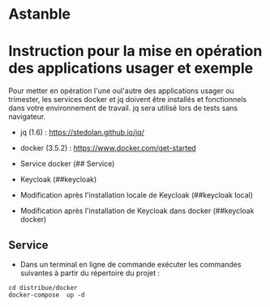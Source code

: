 # Astanble

# Instruction pour la mise en opération des applications usager et exemple

Pour metter en opération l'une oul'autre des applications
usager ou trimester, les services docker et jq doivent être installés et fonctionnels dans votre environnement de travail. 
jq sera utilisé lors de tests sans navigateur.

* jq (1.6) :        https://stedolan.github.io/jq/
* docker (3.5.2) :  https://www.docker.com/get-started

* Service docker (## Service)
* Keycloak (##keycloak)
* Modification après l'installation locale de Keycloak (##keycloak local)
* Modification après l'installation de Keycloak dans docker (##keycloak docker)


## Service

* Dans un terminal en ligne de commande exécuter les commandes suivantes à partir du répertoire du projet :

```shell 
cd distribue/docker
docker-compose  up -d
```


